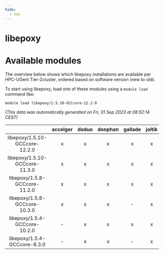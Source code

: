 ```yaml
---
hide:
  - toc
---
```


libepoxy
========

# Available modules


The overview below shows which libepoxy installations are available per HPC-UGent Tier-2cluster, ordered based on software version (new to old).

To start using libepoxy, load one of these modules using a `module load` command like:

```shell
module load libepoxy/1.5.10-GCCcore-12.2.0
```

*(This data was automatically generated on Fri, 01 Sep 2023 at 08:52:14 CEST)*  

| |accelgor|doduo|donphan|gallade|joltik|skitty|swalot|victini|
| :---: | :---: | :---: | :---: | :---: | :---: | :---: | :---: | :---: |
|libepoxy/1.5.10-GCCcore-12.2.0|x|x|x|x|x|x|x|x|
|libepoxy/1.5.10-GCCcore-11.3.0|x|x|x|x|x|x|x|x|
|libepoxy/1.5.8-GCCcore-11.2.0|x|x|x|x|x|x|x|x|
|libepoxy/1.5.8-GCCcore-10.3.0|x|x|x|-|x|x|x|x|
|libepoxy/1.5.4-GCCcore-10.2.0|-|x|x|x|x|x|x|x|
|libepoxy/1.5.4-GCCcore-8.3.0|-|x|x|-|x|x|-|x|
